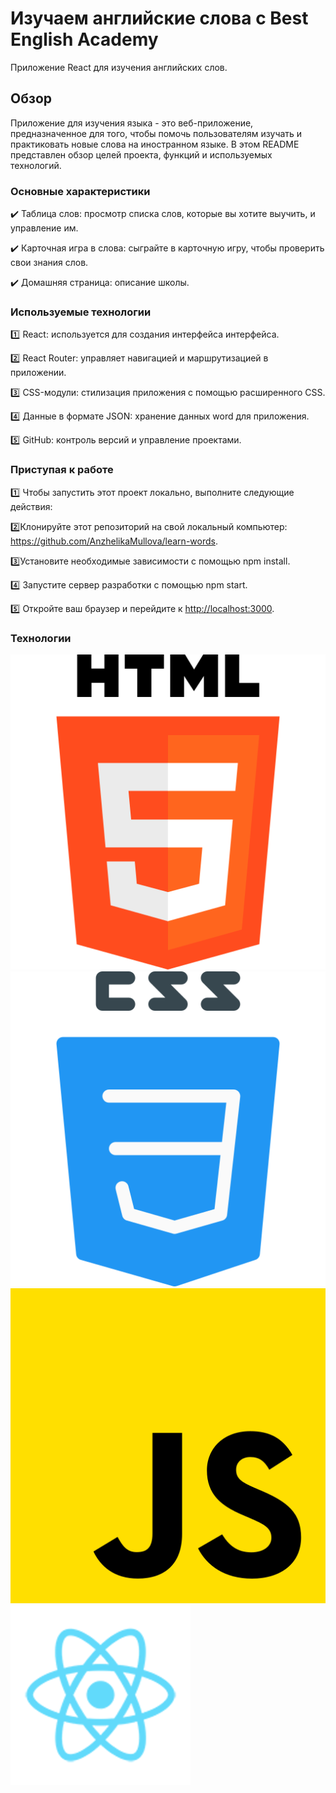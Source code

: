 # Изучаем английские слова c Best English Academy

Приложение React для изучения английских слов.  

## Обзор

Приложение для изучения языка - это веб-приложение, предназначенное для того, чтобы помочь пользователям изучать и практиковать новые слова на иностранном языке. В этом README представлен обзор целей проекта, функций и используемых технологий.

### Основные характеристики

:heavy_check_mark: Таблица слов: просмотр списка слов, которые вы хотите выучить, и управление им.

:heavy_check_mark: Карточная игра в слова: сыграйте в карточную игру, чтобы проверить свои знания слов.

:heavy_check_mark: Домашняя страница: описание школы.

### Используемые технологии

 :one:  React: используется для создания интерфейса интерфейса.

 :two:  React Router: управляет навигацией и маршрутизацией в приложении.

 :three:  CSS-модули: стилизация приложения с помощью расширенного CSS.

 :four:    Данные в формате JSON: хранение данных word для приложения.

 :five:  GitHub: контроль версий и управление проектами.

### Приступая к работе


  :one:     Чтобы запустить этот проект локально, выполните следующие действия:

  :two:Клонируйте этот репозиторий на свой локальный компьютер: <https://github.com/AnzhelikaMullova/learn-words>.

  :three:Установите необходимые зависимости с помощью npm install.

  :four: Запустите сервер разработки с помощью npm start.

  :five:  Откройте ваш браузер и перейдите к <http://localhost:3000>.

### Технологии

![html](html.png)![css](css.png)![js](js.png)![react](react.png)

